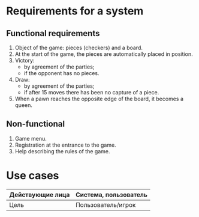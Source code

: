 # Requirements for a system
## Functional requirements
1. Object of the game: pieces (checkers) and a board.
2. At the start of the game, the pieces are automatically placed in position.
3. Victory: 
    * by agreement of the parties; 
    * if the opponent has no pieces.
4. Draw:
    * by agreement of the parties;
    * if after 15 moves there has been no capture of a piece.
5. When a pawn reaches the opposite edge of the board, it becomes a queen.
## Non-functional
1. Game menu.
2. Registration at the entrance to the game.
3. Help describing the rules of the game.
# Use cases
| Действующие лица | Система, пользователь |
|:--------|:------------------------|
| Цель | Пользователь/игрок |
